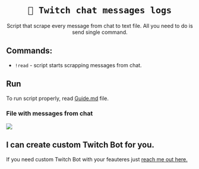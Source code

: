 <div align="center">

# ``🤖 Twitch chat messages logs``
Script that scrape every message from chat to text file. All you need to do is send single command.

</div>

## Commands:

- `!read` - script starts scrapping messages from chat.

## Run
To run script properly, read <a href="/Guide.md">Guide.md</a> file.

### File with messages from chat
<img src="https://i.imgur.com/SGUWuff.png">

## I can create custom Twitch Bot for you.
If you need custom Twitch Bot with your feauteres just <a href="https://streamingsupplies.xyz">reach me out here.</a>
